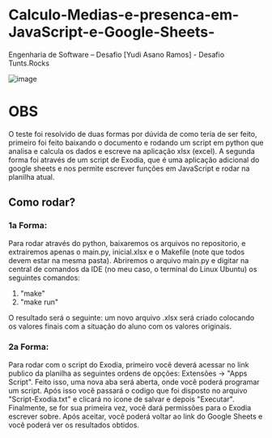 # Calculo-Medias-e-presenca-em-JavaScript-e-Google-Sheets-
Engenharia de Software – Desafio [Yudi Asano Ramos] - Desafio Tunts.Rocks

![image](https://github.com/Yudiaramos/Calculo-Medias-e-presenca-em-JavaScript-e-Google-Sheets-/assets/71808184/c8c32b80-64a6-48d0-a971-80854d3b470b)


# OBS
O teste foi resolvido de duas formas por dúvida de como teria de ser feito, primeiro foi feito baixando o documento e rodando um script em python que analisa e calcula os dados e escreve na aplicação xlsx (excel). A segunda forma foi através de um script de Exodia, que é uma aplicação adicional do google sheets e nos permite escrever funções em JavaScript e rodar na planilha atual.

## Como rodar?
### 1a Forma:
Para rodar através do python, baixaremos os arquivos no repositorio, e extrairemos apenas o main.py, inicial.xlsx e o Makefile (note que todos devem estar na mesma pasta). Abriremos o arquivo main.py e digitar na central de comandos da IDE (no meu caso, o terminal do Linux Ubuntu) os seguintes comandos:

1. "make"
2. "make run"

O resultado será o seguinte: um novo arquivo .xlsx será criado colocando os valores finais com a situação do aluno com os valores originais.

### 2a Forma:
Para rodar com o script do Exodia, primeiro você deverá acessar no link publico da planilha as seguintes ordens de opções: Extensões -> "Apps Script".
Feito isso, uma nova aba será aberta, onde você poderá programar um script. Após isso você passará o codigo que foi disposto no arquivo "Script-Exodia.txt" e clicará no icone de salvar e depois "Executar".
Finalmente, se for sua primeira vez, você dará permissões para o Exodia escrever sobre. Após aceitar, você poderá voltar ao link do Google Sheets e você poderá ver os resultados obtidos.
